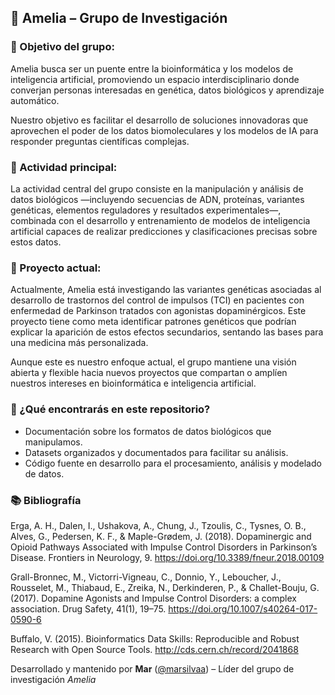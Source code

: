 ## 🧬 Amelia – Grupo de Investigación
### 🎯 Objetivo del grupo:
Amelia busca ser un puente entre la bioinformática y los modelos de inteligencia artificial, promoviendo un espacio interdisciplinario donde converjan personas interesadas en genética, datos biológicos y aprendizaje automático. 

Nuestro objetivo es facilitar el desarrollo de soluciones innovadoras que aprovechen el poder de los datos biomoleculares y los modelos de IA para responder preguntas científicas complejas.

### 🧪 Actividad principal:
La actividad central del grupo consiste en la manipulación y análisis de datos biológicos —incluyendo secuencias de ADN, proteínas, variantes genéticas, elementos reguladores y resultados experimentales—, combinada con el desarrollo y entrenamiento de modelos de inteligencia artificial capaces de realizar predicciones y clasificaciones precisas sobre estos datos.

### 🔎 Proyecto actual:
Actualmente, Amelia está investigando las variantes genéticas asociadas al desarrollo de trastornos del control de impulsos (TCI) en pacientes con enfermedad de Parkinson tratados con agonistas dopaminérgicos. Este proyecto tiene como meta identificar patrones genéticos que podrían explicar la aparición de estos efectos secundarios, sentando las bases para una medicina más personalizada. 

Aunque este es nuestro enfoque actual, el grupo mantiene una visión abierta y flexible hacia nuevos proyectos que compartan o amplíen nuestros intereses en bioinformática e inteligencia artificial.

### 📁 ¿Qué encontrarás en este repositorio?
- Documentación sobre los formatos de datos biológicos que manipulamos.
- Datasets organizados y documentados para facilitar su análisis.
- Código fuente en desarrollo para el procesamiento, análisis y modelado de datos.

### 📚 Bibliografía
Erga, A. H., Dalen, I., Ushakova, A., Chung, J., Tzoulis, C., Tysnes, O. B., Alves, G., Pedersen, K. F., & Maple-Grødem, J. (2018). Dopaminergic and Opioid Pathways Associated with Impulse Control Disorders in Parkinson’s Disease. Frontiers in Neurology, 9. https://doi.org/10.3389/fneur.2018.00109

Grall-Bronnec, M., Victorri-Vigneau, C., Donnio, Y., Leboucher, J., Rousselet, M., Thiabaud, E., Zreika, N., Derkinderen, P., & Challet-Bouju, G. (2017). Dopamine Agonists and Impulse Control Disorders: a complex association. Drug Safety, 41(1), 19–75. https://doi.org/10.1007/s40264-017-0590-6

Buffalo, V. (2015). Bioinformatics Data Skills: Reproducible and Robust Research with Open Source Tools. http://cds.cern.ch/record/2041868

Desarrollado y mantenido por **Mar** ([@marsilvaa](https://github.com/marsilvaa)) – Líder del grupo de investigación *Amelia*
